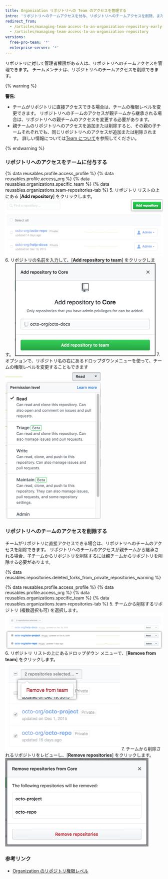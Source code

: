 ```yaml
---
title: Organization リポジトリへの Team のアクセスを管理する
intro: 'リポジトリへのチームアクセスを付与、リポジトリへのチームアクセスを削除、またはリポジトリへのチームの権限レベルを変更することができます。'
redirect_from:
  - /articles/managing-team-access-to-an-organization-repository-early-access-program/
  - /articles/managing-team-access-to-an-organization-repository
versions:
  free-pro-team: '*'
  enterprise-server: '*'
---
```


リポジトリに対して管理者権限がある人は、リポジトリへのチームアクセスを管理できます。 チームメンテナは、リポジトリへのチームアクセスを削除できます。

{% warning %}

**警告:**
- チームがリポジトリに直接アクセスできる場合は、チームの権限レベルを変更できます。 リポジトリへのチームのアクセスが親チームから継承される場合は、リポジトリへの親チームのアクセスを変更する必要があります。
- 親チームのリポジトリへのアクセスを追加または削除すると、その親の子チームそれぞれでも、同じリポジトリへのアクセスが追加または削除されます。 詳しい情報については[Team について](/articles/about-teams)を参照してください。

{% endwarning %}

### リポジトリへのアクセスをチームに付与する

{% data reusables.profile.access_profile %}
{% data reusables.profile.access_org %}
{% data reusables.organizations.specific_team %}
{% data reusables.organizations.team-repositories-tab %}
5. リポジトリ リストの上にある [**Add repository**] をクリックします。 ![[Add repository] ボタン](/assets/images/help/organizations/add-repositories-button.png)
6. リポジトリの名前を入力して、[**Add repository to team**] をクリックします。 ![リポジトリ検索フィールド](/assets/images/help/organizations/team-repositories-add.png)
7. オプションで、リポジトリ名の右にあるドロップダウンメニューを使って、チームの権限レベルを変更することもできます ![リポジトリのアクセス レベルのドロップダウン](/assets/images/help/organizations/team-repositories-change-permission-level.png)

### リポジトリへのチームのアクセスを削除する

チームがリポジトリに直接アクセスできる場合は、リポジトリへのチームのアクセスを削除できます。 リポジトリへのチームのアクセスが親チームから継承される場合、子チームからリポジトリを削除するには親チームからリポジトリを削除する必要があります。

{% data reusables.repositories.deleted_forks_from_private_repositories_warning %}

{% data reusables.profile.access_profile %}
{% data reusables.profile.access_org %}
{% data reusables.organizations.specific_team %}
{% data reusables.organizations.team-repositories-tab %}
5. チームから削除するリポジトリ (複数選択も可) を選択します。 ![いくつかのリポジトリがチェックボックスで選択されたチーム リポジトリのリスト](/assets/images/help/teams/select-team-repositories-bulk.png)
6. リポジトリ リストの上にあるドロップダウン メニューで、[**Remove from team**] をクリックします。 ![チームからリポジトリを削除するオプションのあるドロップダウン メニュー](/assets/images/help/teams/remove-team-repo-dropdown.png)
7. チームから削除されるリポジトリをレビューし、[**Remove repositories**] をクリックします。 ![チームがアクセスできなくなったリポジトリのリストがあるモーダル ボックス](/assets/images/help/teams/confirm-remove-team-repos.png)

### 参考リンク

- [Organization のリポジトリ権限レベル](/articles/repository-permission-levels-for-an-organization)
